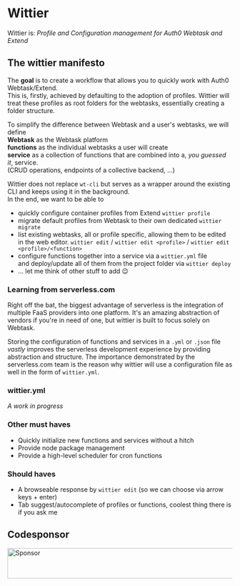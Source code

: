 # Wittier
Wittier is: *Profile and Configuration management for Auth0 Webtask and Extend*

## The wittier manifesto
The **goal** is to create a workflow that allows you to quickly work with Auth0 Webtask/Extend.  
This is, firstly, achieved by defaulting to the adoption of profiles.
Wittier will treat these profiles as root folders for the webtasks, essentially creating a folder structure.

To simplify the difference between Webtask and a user's webtasks, we will define  
**Webtask** as the Webtask platform  
**functions** as the individual webtasks a user will create  
**service** as a collection of functions that are combined into a, *you guessed it*, service.  
(CRUD operations, endpoints of a collective backend, ...)

Wittier does not replace `wt-cli` but serves as a wrapper around the existing CLI and keeps using it in the background.  
In the end, we want to be able to
* quickly configure container profiles from Extend 
`wittier profile`
* migrate default profiles from Webtask to their own dedicated 
`wittier migrate`
* list existing webtasks, all or profile specific, allowing them to be edited in the web editor. 
`wittier edit` / `wittier edit <profile>` / `wittier edit <profile>/<function>`
* configure functions together into a service via a `wittier.yml` file  
and deploy/update all of them from the project folder via `wittier deploy`
* ... let me think of other stuff to add :wink:

### Learning from serverless.com
Right off the bat, the biggest advantage of serverless is the integration of multiple FaaS providers into one platform.
It's an amazing abstraction of vendors if you're in need of one, but wittier is built to focus solely on Webtask.

Storing the configuration of functions and services in a `.yml` or `.json` file *vastly* improves
the serverless development experience by providing abstraction and structure.
The importance demonstrated by the serverless.com team is the reason why
wittier will use a configuration file as well in the form of `wittier.yml`.

### wittier.yml
*A work in progress*

### Other must haves
* Quickly initialize new functions and services without a hitch
* Provide node package management
* Provide a high-level scheduler for cron functions

### Should haves
* A browseable response by `wittier edit` (so we can choose via arrow keys + enter)
* Tab suggest/autocomplete of profiles or functions, coolest thing there is if you ask me

## Codesponsor
<a target='_blank' rel='nofollow' href='https://app.codesponsor.io/link/SXH7ZmV8YYXzxLZF9dCVxN6W/jeroenptrs/wittier'>
  <img alt='Sponsor' width='888' height='68' src='https://app.codesponsor.io/embed/SXH7ZmV8YYXzxLZF9dCVxN6W/jeroenptrs/wittier.svg' />
</a>
